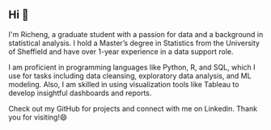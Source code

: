 ## Hi 👋

I'm Richeng, a graduate student with a passion for data and a background in statistical analysis. I hold a Master’s degree in Statistics from the University of Sheffield and have over 1-year experience in a data support role.

I am proficient in programming languages like Python, R, and SQL, which I use for tasks including data cleansing, exploratory data analysis, and ML modeling. Also, I am skilled in using visualization tools like Tableau to develop insightful dashboards and reports. 

Check out my GitHub for projects and connect with me on Linkedin. Thank you for visiting!😄
<!--
**atomxu10/atomxu10** is a ✨ _special_ ✨ repository because its `README.md` (this file) appears on your GitHub profile.

Here are some ideas to get you started:

- 🔭 I’m currently working on ...
- 🌱 I’m currently learning ...
- 👯 I’m looking to collaborate on ...
- 🤔 I’m looking for help with ...
- 💬 Ask me about ...
- 📫 How to reach me: ...
- 😄 Pronouns: ...
- ⚡ Fun fact: ...
-->
